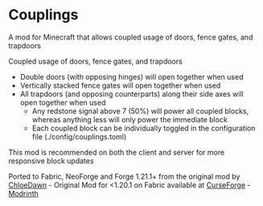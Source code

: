 # Couplings

A mod for Minecraft that allows coupled usage of doors, fence gates, and trapdoors

Coupled usage of doors, fence gates, and trapdoors

- Double doors (with opposing hinges) will open together when used 
- Vertically stacked fence gates will open together when used
- All trapdoors (and opposing counterparts) along their side axes will open together when used 
  - Any redstone signal above 7 (50%) will power all coupled blocks, whereas anything less will only power the immediate block 
  - Each coupled block can be individually toggled in the configuration file (./config/couplings.toml)

This mod is recommended on both the client and server for more responsive block updates

Ported to Fabric, NeoForge and Forge 1.21.1+ from the original mod by [ChloeDawn](https://github.com/ChloeDawn/Couplings) - Original Mod for <1.20.1 on Fabric available at [CurseForge](https://www.curseforge.com/minecraft/mc-mods/couplings) - [Modrinth](https://modrinth.com/mod/couplings)